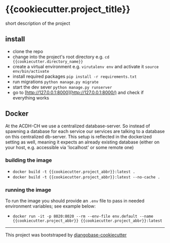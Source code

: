 # {{cookiecutter.project_title}}

short description of the project

## install

* clone the repo
* change into the project's root directory e.g. `cd {{cookiecutter.directory_name}}`
* create a virtual environment e.g. `virutalenv env` and activate it `source env/bin/activate`
* install required packages `pip install -r requirements.txt`
* run migrations `python manage.py migrate`
* start the dev sever `python manage.py runserver`
* go to [http://127.0.0.1:8000](http://127.0.0.1:8000/) and check if everything works


## Docker

At the ACDH-CH we use a centralized database-server. So instead of spawning a database for each service our services are talking to a database on this centralized db-server. This setup is reflected in the dockerized setting as well, meaning it expects an already existing database (either on your host, e.g. accessible via 'localhost' or some remote one)

### building the image

* `docker build -t {{cookiecutter.project_abbr}}:latest .`
* `docker build -t {{cookiecutter.project_abbr}}:latest --no-cache .`


### running the image

To run the image you should provide an `.env` file to pass in needed environment variables; see example below:

* `docker run -it -p 8020:8020 --rm --env-file env.default --name {{cookiecutter.project_abbr}} {{cookiecutter.project_abbr}}:latest`

-----

This project was bootstraped by [djangobase-cookiecutter](https://github.com/acdh-oeaw/djangobase-cookiecutter)